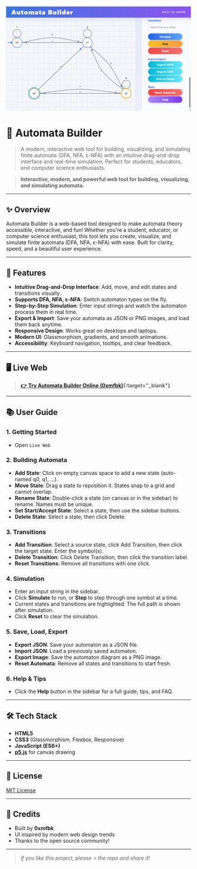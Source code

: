 ![Project Logo](utils/IMG.png)
# 🚀 Automata Builder

> A modern, interactive web tool for building, visualizing, and simulating finite automata (DFA, NFA, ε-NFA) with an intuitive drag-and-drop interface and real-time simulation. Perfect for students, educators, and computer science enthusiasts.

> **Interactive, modern, and powerful web tool for building, visualizing, and simulating automata.**

---

## ✨ Overview

Automata Builder is a web-based tool designed to make automata theory accessible, interactive, and fun! Whether you're a student, educator, or computer science enthusiast, this tool lets you create, visualize, and simulate finite automata (DFA, NFA, ε-NFA) with ease. Built for clarity, speed, and a beautiful user experience.

---

## 🎯 Features

- **Intuitive Drag-and-Drop Interface**: Add, move, and edit states and transitions visually.
- **Supports DFA, NFA, ε-NFA**: Switch automaton types on the fly.
- **Step-by-Step Simulation**: Enter input strings and watch the automaton process them in real time.
- **Export & Import**: Save your automata as JSON or PNG images, and load them back anytime.
- **Responsive Design**: Works great on desktops and laptops.
- **Modern UI**: Glassmorphism, gradients, and smooth animations.
- **Accessibility**: Keyboard navigation, tooltips, and clear feedback.

---

## 🖥️ Live Web

> **[👉 Try Automata Builder Online (0xmfbk)](https://0xmfbk.tiiny.site){:target="_blank"}**
> 
---

## 📚 User Guide

### 1. **Getting Started**
- Open `Live Web`

### 2. **Building Automata**
- **Add State**: Click on empty canvas space to add a new state (auto-named q0, q1, ...).
- **Move State**: Drag a state to reposition it. States snap to a grid and cannot overlap.
- **Rename State**: Double-click a state (on canvas or in the sidebar) to rename. Names must be unique.
- **Set Start/Accept State**: Select a state, then use the sidebar buttons.
- **Delete State**: Select a state, then click Delete.

### 3. **Transitions**
- **Add Transition**: Select a source state, click Add Transition, then click the target state. Enter the symbol(s).
- **Delete Transition**: Click Delete Transition, then click the transition label.
- **Reset Transitions**: Remove all transitions with one click.

### 4. **Simulation**
- Enter an input string in the sidebar.
- Click **Simulate** to run, or **Step** to step through one symbol at a time.
- Current states and transitions are highlighted. The full path is shown after simulation.
- Click **Reset** to clear the simulation.

### 5. **Save, Load, Export**
- **Export JSON**: Save your automaton as a JSON file.
- **Import JSON**: Load a previously saved automaton.
- **Export Image**: Save the automaton diagram as a PNG image.
- **Reset Automata**: Remove all states and transitions to start fresh.

### 6. **Help & Tips**
- Click the **Help** button in the sidebar for a full guide, tips, and FAQ.

---

## 🛠️ Tech Stack
- **HTML5**
- **CSS3** (Glassmorphism, Flexbox, Responsive)
- **JavaScript (ES6+)**
- **[p5.js](https://p5js.org/)** for canvas drawing

---

## 📄 License

[MIT License](LICENSE)

---

## 🙏 Credits

- Built by **0xmfbk**
- UI inspired by modern web design trends
- Thanks to the open source community!

---

> _If you like this project, please ⭐️ the repo and share it!_ 
